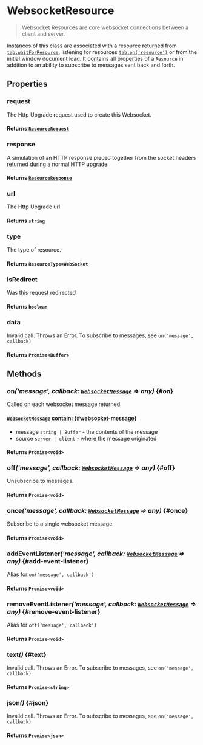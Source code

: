 # WebsocketResource

> Websocket Resources are core websocket connections between a client and server.

Instances of this class are associated with a resource returned from [`tab.waitForResource`](/docs/basic-client/tab##wait-for-resource), listening for resources [`tab.on('resource')`](/docs/basic-client/tab#resource-event) or from the initial window document load. It contains all properties of a `Resource` in addition to an ability to subscribe to messages sent back and forth.

## Properties

### request

The Http Upgrade request used to create this Websocket.

#### **Returns** [`ResourceRequest`](/docs/hero/advanced-client/resource-request)

### response

A simulation of an HTTP response pieced together from the socket headers returned during a normal HTTP upgrade.

#### **Returns** [`ResourceResponse`](/docs/hero/advanced-client/resource-response)

### url

The Http Upgrade url.

#### **Returns** `string`

### type

The type of resource.

#### **Returns** `ResourceType=WebSocket`

### isRedirect

Was this request redirected

#### **Returns** `boolean`

### data

Invalid call. Throws an Error. To subscribe to messages, see `on('message', callback)`

#### **Returns** `Promise<Buffer>`

## Methods

### on<em>('message', callback: [`WebsocketMessage`](#websocket-message) => any)</em> {#on}

Called on each websocket message returned.

#### `WebsocketMessage` contain: {#websocket-message}
- message `string | Buffer` - the contents of the message
- source `server | client` - where the message originated

#### **Returns** `Promise<void>`

### off<em>('message', callback: [`WebsocketMessage`](#websocket-message) => any)</em> {#off}

Unsubscribe to messages.

#### **Returns** `Promise<void>`

### once<em>('message', callback: [`WebsocketMessage`](#websocket-message) => any)</em> {#once}

Subscribe to a single websocket message

#### **Returns** `Promise<void>`

### addEventListener<em>('message', callback: [`WebsocketMessage`](#websocket-message) => any)</em> {#add-event-listener}

Alias for `on('message', callback')`

#### **Returns** `Promise<void>`

### removeEventListener<em>('message', callback: [`WebsocketMessage`](#websocket-message) =>  any)</em> {#remove-event-listener}

Alias for `off('message', callback')`

#### **Returns** `Promise<void>`


### text<em>()</em> {#text}

Invalid call. Throws an Error. To subscribe to messages, see `on('message', callback)`

#### **Returns** `Promise<string>`

### json<em>()</em> {#json}

Invalid call. Throws an Error. To subscribe to messages, see `on('message', callback)`

#### **Returns** `Promise<json>`
